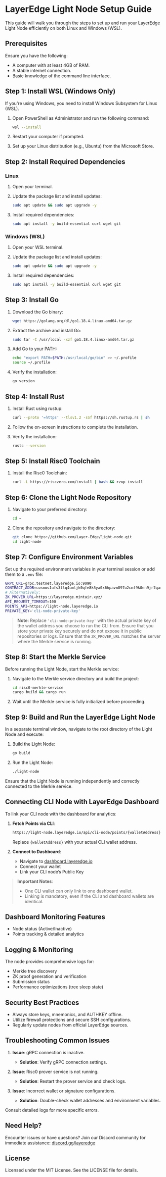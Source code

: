 # LayerEdge Light Node Setup Guide

This guide will walk you through the steps to set up and run your LayerEdge Light Node efficiently on both Linux and Windows (WSL).

## Prerequisites

Ensure you have the following:
- A computer with at least 4GB of RAM.
- A stable internet connection.
- Basic knowledge of the command line interface.

## Step 1: Install WSL (Windows Only)

If you're using Windows, you need to install Windows Subsystem for Linux (WSL).

1. Open PowerShell as Administrator and run the following command:
    ```sh
    wsl --install
    ```

2. Restart your computer if prompted.

3. Set up your Linux distribution (e.g., Ubuntu) from the Microsoft Store.

## Step 2: Install Required Dependencies

### Linux
1. Open your terminal.
2. Update the package list and install updates:
    ```sh
    sudo apt update && sudo apt upgrade -y
    ```

3. Install required dependencies:
    ```sh
    sudo apt install -y build-essential curl wget git
    ```

### Windows (WSL)
1. Open your WSL terminal.
2. Update the package list and install updates:
    ```sh
    sudo apt update && sudo apt upgrade -y
    ```

3. Install required dependencies:
    ```sh
    sudo apt install -y build-essential curl wget git
    ```

## Step 3: Install Go

1. Download the Go binary:
    ```sh
    wget https://golang.org/dl/go1.18.4.linux-amd64.tar.gz
    ```

2. Extract the archive and install Go:
    ```sh
    sudo tar -C /usr/local -xzf go1.18.4.linux-amd64.tar.gz
    ```

3. Add Go to your PATH:
    ```sh
    echo "export PATH=$PATH:/usr/local/go/bin" >> ~/.profile
    source ~/.profile
    ```

4. Verify the installation:
    ```sh
    go version
    ```

## Step 4: Install Rust

1. Install Rust using rustup:
    ```sh
    curl --proto '=https' --tlsv1.2 -sSf https://sh.rustup.rs | sh
    ```

2. Follow the on-screen instructions to complete the installation.

3. Verify the installation:
    ```sh
    rustc --version
    ```

## Step 5: Install Risc0 Toolchain

1. Install the Risc0 Toolchain:
    ```sh
    curl -L https://risczero.com/install | bash && rzup install
    ```

## Step 6: Clone the Light Node Repository

1. Navigate to your preferred directory:
    ```sh
    cd ~
    ```

2. Clone the repository and navigate to the directory:
    ```sh
    git clone https://github.com/Layer-Edge/light-node.git
    cd light-node
    ```

## Step 7: Configure Environment Variables

Set up the required environment variables in your terminal session or add them to a `.env` file:

```sh
GRPC_URL=grpc.testnet.layeredge.io:9090
CONTRACT_ADDR=cosmos1ufs3tlq4umljk0qfe8k5ya0x6hpavn897u2cnf9k0en9jr7qarqqt56709
# Alternatively:
ZK_PROVER_URL=https://layeredge.mintair.xyz/
API_REQUEST_TIMEOUT=100
POINTS_API=https://light-node.layeredge.io
PRIVATE_KEY='cli-node-private-key'
```

> **Note**: Replace `'cli-node-private-key'` with the actual private key of the wallet address you choose to run the CLI from. Ensure that you store your private key securely and do not expose it in public repositories or logs. Ensure that the `ZK_PROVER_URL` matches the server where the Merkle service is running.

## Step 8: Start the Merkle Service

Before running the Light Node, start the Merkle service:

1. Navigate to the Merkle service directory and build the project:
    ```sh
    cd risc0-merkle-service
    cargo build && cargo run
    ```

2. Wait until the Merkle service is fully initialized before proceeding.

## Step 9: Build and Run the LayerEdge Light Node

In a separate terminal window, navigate to the root directory of the Light Node and execute:

1. Build the Light Node:
    ```sh
    go build
    ```

2. Run the Light Node:
    ```sh
    ./light-node
    ```

Ensure that the Light Node is running independently and correctly connected to the Merkle service.

## Connecting CLI Node with LayerEdge Dashboard

To link your CLI node with the dashboard for analytics:

1. **Fetch Points via CLI**:
    ```sh
    https://light-node.layeredge.io/api/cli-node/points/{walletAddress}
    ```
    Replace `{walletAddress}` with your actual CLI wallet address.

2. **Connect to Dashboard**:
    - Navigate to [dashboard.layeredge.io](https://dashboard.layeredge.io)
    - Connect your wallet
    - Link your CLI node’s Public Key

> **Important Notes**:
> - One CLI wallet can only link to one dashboard wallet.
> - Linking is mandatory, even if the CLI and dashboard wallets are identical.

## Dashboard Monitoring Features

- Node status (Active/Inactive)
- Points tracking & detailed analytics

## Logging & Monitoring

The node provides comprehensive logs for:

- Merkle tree discovery
- ZK proof generation and verification
- Submission status
- Performance optimizations (tree sleep state)

## Security Best Practices

- Always store keys, mnemonics, and AUTHKEY offline.
- Utilize firewall protections and secure SSH configurations.
- Regularly update nodes from official LayerEdge sources.

## Troubleshooting Common Issues

1. **Issue**: gRPC connection is inactive.
   - **Solution**: Verify gRPC connection settings.

2. **Issue**: Risc0 prover service is not running.
   - **Solution**: Restart the prover service and check logs.

3. **Issue**: Incorrect wallet or signature configurations.
   - **Solution**: Double-check wallet addresses and environment variables.

Consult detailed logs for more specific errors.

## Need Help?

Encounter issues or have questions? Join our Discord community for immediate assistance: [discord.gg/layeredge](https://discord.gg/layeredge)

## License

Licensed under the MIT License. See the LICENSE file for details.
